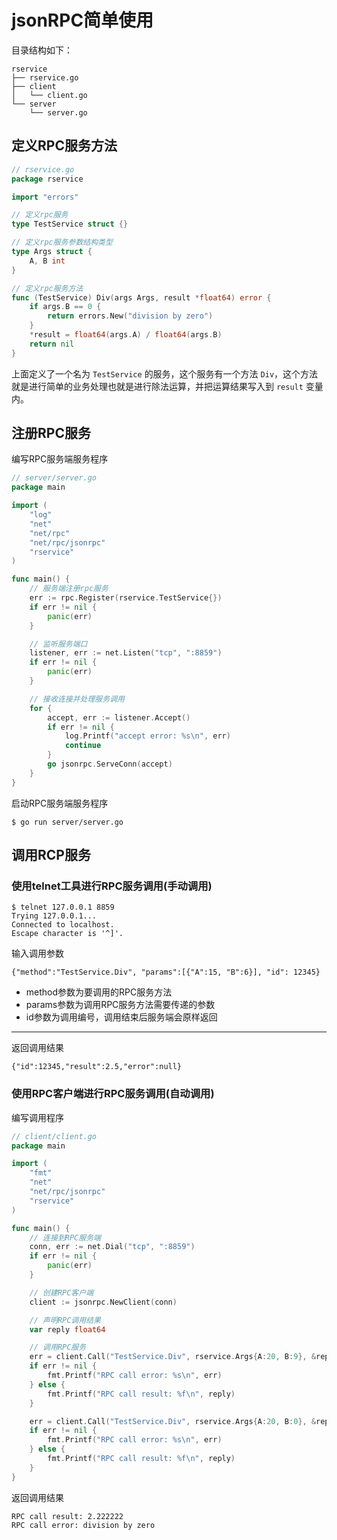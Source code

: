 # jsonRPC简单使用

目录结构如下：

```shell
rservice
├── rservice.go
├── client
│   └── client.go
└── server
    └── server.go

```

## 定义RPC服务方法

```go
// rservice.go
package rservice

import "errors"

// 定义rpc服务
type TestService struct {}

// 定义rpc服务参数结构类型
type Args struct {
	A, B int
}

// 定义rpc服务方法
func (TestService) Div(args Args, result *float64) error {
	if args.B == 0 {
		return errors.New("division by zero")
	}
	*result = float64(args.A) / float64(args.B)
	return nil
}
```

上面定义了一个名为 `TestService` 的服务，这个服务有一个方法 `Div`，这个方法就是进行简单的业务处理也就是进行除法运算，并把运算结果写入到 `result` 变量内。

## 注册RPC服务

编写RPC服务端服务程序

```go
// server/server.go
package main

import (
	"log"
	"net"
	"net/rpc"
	"net/rpc/jsonrpc"
	"rservice"
)

func main() {
	// 服务端注册rpc服务
	err := rpc.Register(rservice.TestService{})
	if err != nil {
		panic(err)
	}

	// 监听服务端口
	listener, err := net.Listen("tcp", ":8859")
	if err != nil {
		panic(err)
	}

	// 接收连接并处理服务调用
	for {
		accept, err := listener.Accept()
		if err != nil {
			log.Printf("accept error: %s\n", err)
			continue
		}
		go jsonrpc.ServeConn(accept)
	}
}
```

启动RPC服务端服务程序

```shell
$ go run server/server.go
```

## 调用RCP服务

### 使用telnet工具进行RPC服务调用(手动调用)

```shell
$ telnet 127.0.0.1 8859
Trying 127.0.0.1...
Connected to localhost.
Escape character is '^]'.
```

输入调用参数

```shell
{"method":"TestService.Div", "params":[{"A":15, "B":6}], "id": 12345}
```

- method参数为要调用的RPC服务方法
- params参数为调用RPC服务方法需要传递的参数
- id参数为调用编号，调用结束后服务端会原样返回

----------------------------------------

返回调用结果

```shell
{"id":12345,"result":2.5,"error":null}
```

### 使用RPC客户端进行RPC服务调用(自动调用)

编写调用程序

```go
// client/client.go
package main

import (
	"fmt"
	"net"
	"net/rpc/jsonrpc"
	"rservice"
)

func main() {
	// 连接到RPC服务端
	conn, err := net.Dial("tcp", ":8859")
	if err != nil {
		panic(err)
	}

	// 创建RPC客户端
	client := jsonrpc.NewClient(conn)

	// 声明RPC调用结果
	var reply float64

	// 调用RPC服务
	err = client.Call("TestService.Div", rservice.Args{A:20, B:9}, &reply)
	if err != nil {
		fmt.Printf("RPC call error: %s\n", err)
	} else {
		fmt.Printf("RPC call result: %f\n", reply)
	}

	err = client.Call("TestService.Div", rservice.Args{A:20, B:0}, &reply)
	if err != nil {
		fmt.Printf("RPC call error: %s\n", err)
	} else {
		fmt.Printf("RPC call result: %f\n", reply)
	}
}
```

返回调用结果

```shell
RPC call result: 2.222222
RPC call error: division by zero
```
